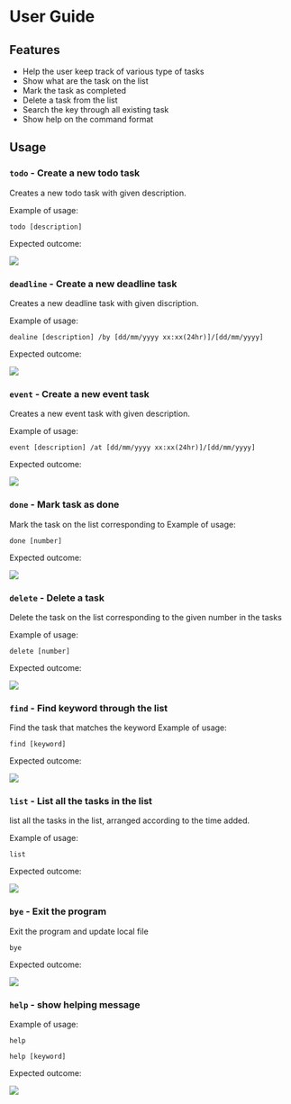 # User Guide

## Features 
* Help the user keep track of various type of tasks
* Show what are the task on the list
* Mark the task as completed
* Delete a task from the list
* Search the key through all existing task
* Show help on the command format

## Usage

### `todo` - Create a new todo task 

Creates a new todo task with given description.

Example of usage: 

`todo [description]`

Expected outcome:

![](todo.png)

### `deadline` - Create a new deadline task 

Creates a new deadline task with given discription.

Example of usage: 

`dealine [description] /by [dd/mm/yyyy xx:xx(24hr)]/[dd/mm/yyyy]`

Expected outcome:

![](deadline.png)

### `event` - Create a new event task 

Creates a new event task with given description.

Example of usage: 

`event [description] /at [dd/mm/yyyy xx:xx(24hr)]/[dd/mm/yyyy]`

Expected outcome:

![](event.png)

### `done` - Mark task as done 

Mark the task on the list corresponding to
Example of usage: 

`done [number]`

Expected outcome:

![](done.png)

### `delete` -  Delete a task

Delete the task on the list corresponding to the given number in the tasks

Example of usage: 

`delete [number]`

Expected outcome:

![](delete.png)



### `find` - Find keyword through the list 

Find the task that matches the keyword
Example of usage: 

`find [keyword]`

Expected outcome:

![](find.png)

### `list` - List all the tasks in the list 
list all the tasks in the list, arranged according to the time added.

Example of usage:

`list`

Expected outcome:

![](list.png)

### `bye` - Exit the program 

Exit the program and update local file

`bye`

Expected outcome:

![](exit.png)

### `help` - show helping message 

Example of usage: 

`help`

`help [keyword]`

Expected outcome:

![](help.png)


